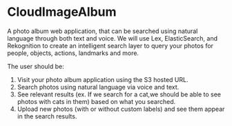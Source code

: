 # CloudImageAlbum

A photo album web application, that can be searched using natural language through both text and voice. We will use Lex, ElasticSearch, and Rekognition to create an intelligent search layer to query your photos for people, objects, actions, landmarks and more.

The user should be:

1. Visit your photo album application using the S3 hosted URL.
2. Search photos using natural language via voice and text.
3. See relevant results (ex. If we search for a cat,we should be able to see photos with cats in them) based on what you searched.
4. Upload new photos (with or without custom labels) and see them appear in the search results.
